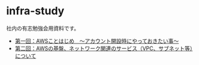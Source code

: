 # infra-study

社内の有志勉強会用資料です。

- [第一回：AWSことはじめ　～アカウント開設時にやっておきたい事～](/001/slide.md)
- [第二回：AWSの基盤、ネットワーク関連のサービス（VPC、サブネット等）について](/002/slide.md)

